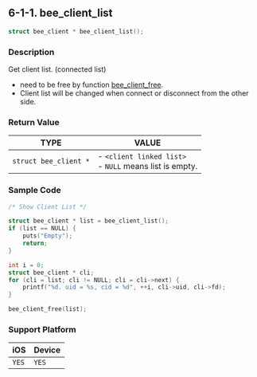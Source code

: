 ## 6-1-1. bee_client_list

```c
struct bee_client * bee_client_list();
```

### Description

Get client list. (connected list)

* need to be free by function [bee_client_free](6.1.2_bee_client_free.md).
* Client list will be changed when connect or disconnect from the other side.

### Return Value

| TYPE | VALUE |
| :---: | --- |
| `struct bee_client *` | - `<client linked list>`<br> - `NULL` means list is empty. |

### Sample Code

```c
/* Show Client List */

struct bee_client * list = bee_client_list();
if (list == NULL) {
    puts("Empty");
    return;
}

int i = 0;
struct bee_client * cli;
for (cli = list; cli != NULL; cli = cli->next) {
    printf("%d. uid = %s, cid = %d", ++i, cli->uid, cli->fd);
}

bee_client_free(list);
```

### Support Platform

| iOS | Device |
| --- | --- |
| `YES` | `YES` |
